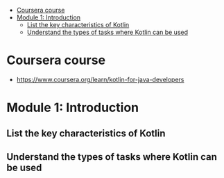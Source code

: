 <!-- TOC -->
* [Coursera course](#coursera-course)
* [Module 1: Introduction](#module-1-introduction)
  * [List the key characteristics of Kotlin](#list-the-key-characteristics-of-kotlin)
  * [Understand the types of tasks where Kotlin can be used](#understand-the-types-of-tasks-where-kotlin-can-be-used)
<!-- TOC -->

# Coursera course

- https://www.coursera.org/learn/kotlin-for-java-developers

# Module 1: Introduction

## List the key characteristics of Kotlin

## Understand the types of tasks where Kotlin can be used